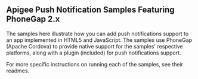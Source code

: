 ## Apigee Push Notification Samples Featuring PhoneGap 2.x

The samples here illustrate how you can add push notifications support to an app implemented in HTML5 and JavaScript. The samples use PhoneGap (Apache Cordova) to provide native support for the samples' respective platforms, along with a plugin (included) for push notifications support.

For more specific instructions on running each of the samples, see their readmes.
